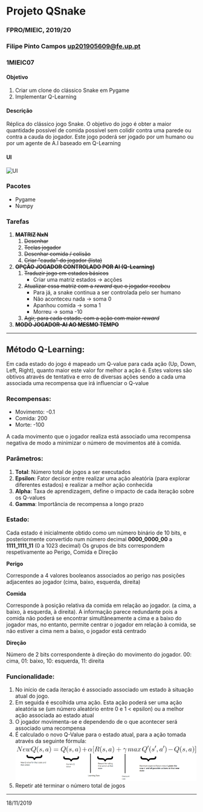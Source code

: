 # Projeto QSnake
### FPRO/MIEIC, 2019/20
### Filipe Pinto Campos up201905609@fe.up.pt
### 1MIEIC07 

#### Objetivo

1. Criar um clone do clássico Snake em Pygame
2. Implementar Q-Learning

#### Descrição

Réplica do clássico jogo Snake.
O objetivo do jogo é obter a maior quantidade possível de comida possível sem colidir contra uma parede ou contra a cauda do jogador.
Este jogo poderá ser jogado por um humano ou por um agente de A.I baseado em Q-Learning

#### UI

![UI](/assets/ui.gif)

### Pacotes

- Pygame
- Numpy

### Tarefas

1. ~~**MATRIZ NxN**~~
   1. ~~Desenhar~~
   1. ~~Teclas jogador~~
   1. ~~Desenhar comida / colisão~~
   1. ~~Criar "cauda" do jogador (lista)~~
1. ~~**OPÇÃO JOGADOR CONTROLADO POR AI (Q-Learning)**~~
   1. ~~Traduzir jogo em estados básicos~~
      * Criar uma matriz estados -> acções
   1. ~~Atualizar essa matriz com a *reward* que o jogador recebeu~~
      * Para já, a snake continua a ser controlada pelo ser humano
      * Não aconteceu nada -> soma 0
      * Apanhou comida -> soma 1
      * Morreu -> soma -10
   1. ~~Agir, para cada estado, com a ação com maior *reward*~~
1. ~~**MODO JOGADOR-AI AO MESMO TEMPO**~~

------
## Método Q-Learning:
Em cada estado do jogo é mapeado um Q-value para cada ação (Up, Down, Left, Right), quanto maior este valor for melhor a ação é. Estes valores são obtivos através de tentativa e erro de diversas ações sendo a cada uma associada uma recompensa que irá influenciar o Q-value

### Recompensas:
* Movimento: -0.1
* Comida: 200
* Morte: -100

A cada movimento que o jogador realiza está associado uma recompensa negativa de modo a minimizar o número de movimentos até à comida.

### Parâmetros:
1. **Total**: Número total de jogos a ser executados
1. **Epsilon**: Fator decisor entre realizar uma ação aleatória (para explorar diferentes estados) e realizar a melhor ação conhecida
1. **Alpha**: Taxa de aprendizagem, define o impacto de cada iteração sobre os Q-values
1. **Gamma**: Importância de recompensa a longo prazo

### Estado:
Cada estado é inicialmente obtido como um número binário de 10 bits, e posteriormente convertido num número decimal
**0000_0000_00** a **1111_1111_11** (0 a 1023 decimal)
Os grupos de bits correspondem respetivamente ao Perigo, Comida e Direção

**Perigo**

Corresponde a 4 valores booleanos associados ao perigo nas posições adjacentes ao jogador (cima, baixo, esquerda, direita)

**Comida**

Corresponde à posição relativa da comida em relação ao jogador. (a cima, a baixo, à esquerda, à direita). A informação parece redundante pois a comida não poderá se encontrar simultâneamente a cima e a baixo do jogador mas, no entanto, permite centrar o jogador em relação à comida, se não estiver a cima nem a baixo, o jogador está centrado

**Direção**

Número de 2 bits correspondente à direção do movimento do jogador. 00: cima, 01: baixo, 10: esquerda, 11: direita


### Funcionalidade:
1. No início de cada iteração é associado associado um estado à situação atual do jogo. 
2. Em seguida é escolhida uma ação. Esta ação poderá ser uma ação aleatória se (um número aleatório entre 0 e 1 < epsilon) ou a melhor ação associada ao estado atual
3. O jogador movimenta-se e dependendo de o que acontecer será associado uma recompensa
4. É calculado o novo Q-Value para o estado atual, para a ação tomada através da seguinte fórmula:
![Q-Learning formula](/assets/formula.png)
5. Repetir até terminar o número total de jogos

------
18/11/2019

